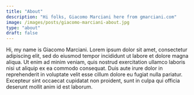 ```yaml
---
title: "About"
description: "Hi folks, Giacomo Marciani here from gmarciani.com"
image: /images/posts/giacomo-marciani-about.jpg
type: "about"
draft: false
---
```


Hi, my name is Giacomo Marciani.
Lorem ipsum dolor sit amet, consectetur adipiscing elit, sed do eiusmod tempor incididunt ut labore et dolore magna aliqua. Ut enim ad minim veniam, quis nostrud exercitation ullamco laboris nisi ut aliquip ex ea commodo consequat. Duis aute irure dolor in reprehenderit in voluptate velit esse cillum dolore eu fugiat nulla pariatur. Excepteur sint occaecat cupidatat non proident, sunt in culpa qui officia deserunt mollit anim id est laborum.
